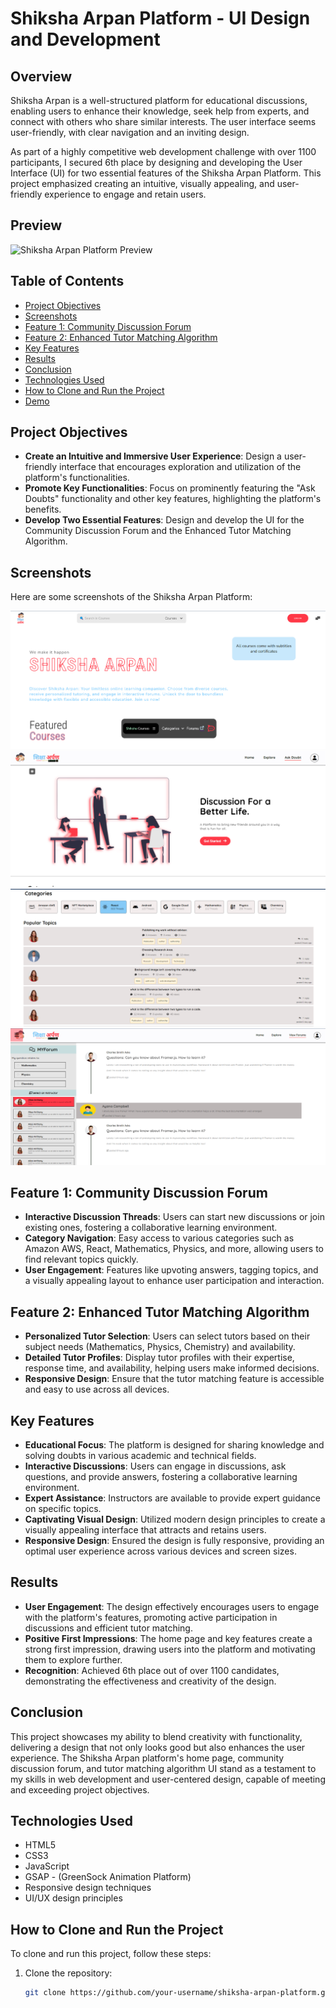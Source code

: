 # Shiksha Arpan Platform - UI Design and Development

## Overview
 Shiksha Arpan is a well-structured platform for educational discussions, enabling users to enhance their knowledge, seek 
 help from experts, and connect with others who share similar interests. The user interface seems user-friendly, with clear navigation 
 and an inviting design.

 As part of a highly competitive web development challenge with over 1100 participants, I secured 6th place by designing and developing 
 the User Interface (UI) for two essential features of the Shiksha Arpan Platform. This project emphasized creating an intuitive, 
 visually appealing, and user-friendly experience to engage and retain users.

## Preview
![Shiksha Arpan Platform Preview](path-to-your-image-file.jpg)

## Table of Contents
- [Project Objectives](#project-objectives)
- [Screenshots](#screenshots)
- [Feature 1: Community Discussion Forum](#feature-1-community-discussion-forum)
- [Feature 2: Enhanced Tutor Matching Algorithm](#feature-2-enhanced-tutor-matching-algorithm)
- [Key Features](#key-features)
- [Results](#results)
- [Conclusion](#conclusion)
- [Technologies Used](#technologies-used)
- [How to Clone and Run the Project](#how-to-clone-and-run-the-project)
- [Demo](#demo)

## Project Objectives
- **Create an Intuitive and Immersive User Experience**: Design a user-friendly interface that encourages exploration and utilization of the platform's functionalities.
- **Promote Key Functionalities**: Focus on prominently featuring the "Ask Doubts" functionality and other key features, highlighting the platform's benefits.
- **Develop Two Essential Features**: Design and develop the UI for the Community Discussion Forum and the Enhanced Tutor Matching Algorithm.

## Screenshots
Here are some screenshots of the Shiksha Arpan Platform:

![Screenshot 1](https://github.com/Aryan9901/Shiksha-Arpan-Web-Development-Challenge-/blob/main/Screenshot%202024-05-15%20111636.png)<br>
![Screenshot 2](https://github.com/Aryan9901/Shiksha-Arpan-Web-Development-Challenge-/blob/main/Screenshot%202024-05-15%20111706.png)<br>
![Screenshot 3](https://github.com/Aryan9901/Shiksha-Arpan-Web-Development-Challenge-/blob/main/Screenshot%202024-05-15%20111722.png)<br>
![Screenshot 4](https://github.com/Aryan9901/Shiksha-Arpan-Web-Development-Challenge-/blob/main/Screenshot%202024-05-15%20111733.png)



## Feature 1: Community Discussion Forum
- **Interactive Discussion Threads**: Users can start new discussions or join existing ones, fostering a collaborative learning environment.
- **Category Navigation**: Easy access to various categories such as Amazon AWS, React, Mathematics, Physics, and more, allowing users to find relevant topics quickly.
- **User Engagement**: Features like upvoting answers, tagging topics, and a visually appealing layout to enhance user participation and interaction.

## Feature 2: Enhanced Tutor Matching Algorithm
- **Personalized Tutor Selection**: Users can select tutors based on their subject needs (Mathematics, Physics, Chemistry) and availability.
- **Detailed Tutor Profiles**: Display tutor profiles with their expertise, response time, and availability, helping users make informed decisions.
- **Responsive Design**: Ensure that the tutor matching feature is accessible and easy to use across all devices.

## Key Features
- **Educational Focus**: The platform is designed for sharing knowledge and solving doubts in various academic and technical fields.
- **Interactive Discussions**: Users can engage in discussions, ask questions, and provide answers, fostering a collaborative learning environment.
- **Expert Assistance**: Instructors are available to provide expert guidance on specific topics.
- **Captivating Visual Design**: Utilized modern design principles to create a visually appealing interface that attracts and retains users.
- **Responsive Design**: Ensured the design is fully responsive, providing an optimal user experience across various devices and screen sizes.

## Results
- **User Engagement**: The design effectively encourages users to engage with the platform's features, promoting active participation in discussions and efficient tutor matching.
- **Positive First Impressions**: The home page and key features create a strong first impression, drawing users into the platform and motivating them to explore further.
- **Recognition**: Achieved 6th place out of over 1100 candidates, demonstrating the effectiveness and creativity of the design.

## Conclusion
This project showcases my ability to blend creativity with functionality, delivering a design that not only looks good but also enhances the user experience. The Shiksha Arpan platform's home page, community discussion forum, and tutor matching algorithm UI stand as a testament to my skills in web development and user-centered design, capable of meeting and exceeding project objectives.

## Technologies Used
- HTML5
- CSS3
- JavaScript
- GSAP - (GreenSock Animation Platform)
- Responsive design techniques
- UI/UX design principles

## How to Clone and Run the Project
To clone and run this project, follow these steps:

1. Clone the repository:
   ```bash
   git clone https://github.com/your-username/shiksha-arpan-platform.git
